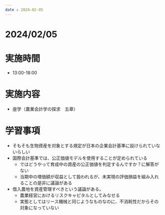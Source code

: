 ```yaml
---
date : 2024-02-05
---
```


# 2024/02/05

# 実施時間
- 13:00-18:00

# 実施内容
- 座学（農業会計学の探求　五章）

# 学習事項
- そもそも生物資産を対象とする規定が日本の企業会計基準に設けられていないらしい
- 国際会計基準では、公正価値モデルを使用することが定められている
    - ではどうやって育成中の資産の公正価値を判定するんですか？に解答がない
    - 当期中の増価額が収益として扱われるが、未実現の評価損益を組み入れることの是非に議論がある
- 借入農地を資産管理すべきという議論がある。
    - 農業経営におけるリスクキャピタルとしてみなせる
    - 実態としてはリース機械と同じようなものなのに、不消耗性だからその対象になっていない
